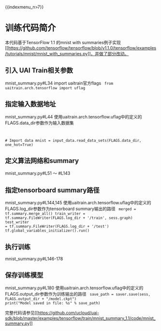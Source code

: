 {{indexmenu_n>7}}

# 训练代码简介
本代码基于TensorFlow 1.1 的mnist with summaries例子实现[[https://github.com/tensorflow/tensorflow/blob/v1.1.0/tensorflow/examples/tutorials/mnist/mnist_with_summaries.py]]，并做了部分改动。

## 引入 UAI Train相关参数 
mnist\_summary.py#L34 import uaitrain官方flags
<code>
from uaitrain.arch.tensorflow import uflag
</code>

## 指定输入数据地址 
mnist\_summary.py#L44 使用uaitrain.arch.tensorflow.uflag中的定义的FLAGS.data\_dir参数作为输入数据集
<code>

  \# Import data
  mnist = input_data.read_data_sets(FLAGS.data_dir,
                                    one_hot=True)
</code>

## 定义算法网络和summary 
mnist\_summary.py#L51 ～ #L143

## 指定tensorboard summary路径 
mnist\_summary.py#L144,145 使用uaitrain.arch.tensorflow.uflag中的定义的FLAGS.log\_dir参数作为tensorboard summary输出的路径
<code>
  merged = tf.summary.merge_all()
  train_writer = tf.summary.FileWriter(FLAGS.log_dir + '/train', sess.graph)
  test_writer = tf.summary.FileWriter(FLAGS.log_dir + '/test')
  tf.global_variables_initializer().run()
</code>

## 执行训练 
mnist\_summary.py#L146-178

## 保存训练模型 

mnist\_summary.py#L180 使用uaitrain.arch.tensorflow.uflag中的定义的FLAGS.output\_dir参数作为训练输出的路径
<code>
  save_path = saver.save(sess, FLAGS.output_dir + "/model.ckpt")
  print("Model saved in file: %s" % save_path)
</code>

完整代码请参见[[https://github.com/ucloud/uai-sdk/blob/master/examples/tensorflow/train/mnist_summary_1.1/code/mnist_summary.py]]

